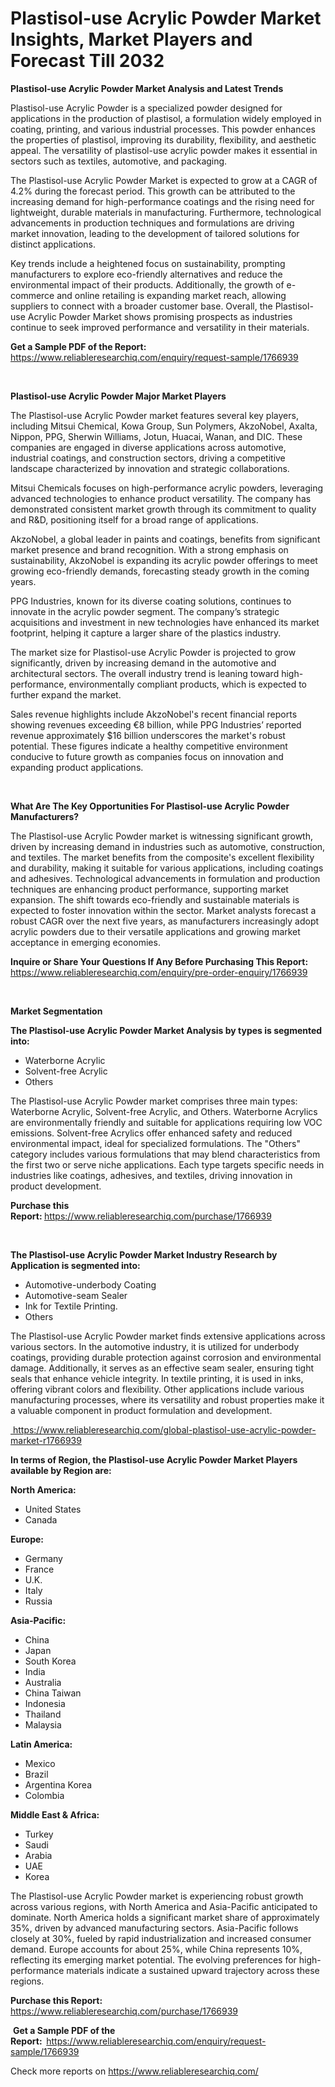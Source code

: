 <p><h1>Plastisol-use Acrylic Powder Market Insights, Market Players and Forecast Till 2032</h1></p><p><strong>Plastisol-use Acrylic Powder Market Analysis and Latest Trends</strong></p>
<p><p>Plastisol-use Acrylic Powder is a specialized powder designed for applications in the production of plastisol, a formulation widely employed in coating, printing, and various industrial processes. This powder enhances the properties of plastisol, improving its durability, flexibility, and aesthetic appeal. The versatility of plastisol-use acrylic powder makes it essential in sectors such as textiles, automotive, and packaging.</p><p>The Plastisol-use Acrylic Powder Market is expected to grow at a CAGR of 4.2% during the forecast period. This growth can be attributed to the increasing demand for high-performance coatings and the rising need for lightweight, durable materials in manufacturing. Furthermore, technological advancements in production techniques and formulations are driving market innovation, leading to the development of tailored solutions for distinct applications.</p><p>Key trends include a heightened focus on sustainability, prompting manufacturers to explore eco-friendly alternatives and reduce the environmental impact of their products. Additionally, the growth of e-commerce and online retailing is expanding market reach, allowing suppliers to connect with a broader customer base. Overall, the Plastisol-use Acrylic Powder Market shows promising prospects as industries continue to seek improved performance and versatility in their materials.</p></p>
<p><strong>Get a Sample PDF of the Report:&nbsp;</strong> <a href="https://www.reliableresearchiq.com/enquiry/request-sample/1766939?utm_campaign=1119&utm_medium=2&utm_source=Github&utm_content=ia&utm_term=02022025&utm_id=plastisol-use-acrylic-powder">https://www.reliableresearchiq.com/enquiry/request-sample/1766939</a></p>
<p>&nbsp;</p>
<p><strong>Plastisol-use Acrylic Powder Major Market Players</strong></p>
<p><p>The Plastisol-use Acrylic Powder market features several key players, including Mitsui Chemical, Kowa Group, Sun Polymers, AkzoNobel, Axalta, Nippon, PPG, Sherwin Williams, Jotun, Huacai, Wanan, and DIC. These companies are engaged in diverse applications across automotive, industrial coatings, and construction sectors, driving a competitive landscape characterized by innovation and strategic collaborations.</p><p>Mitsui Chemicals focuses on high-performance acrylic powders, leveraging advanced technologies to enhance product versatility. The company has demonstrated consistent market growth through its commitment to quality and R&D, positioning itself for a broad range of applications.</p><p>AkzoNobel, a global leader in paints and coatings, benefits from significant market presence and brand recognition. With a strong emphasis on sustainability, AkzoNobel is expanding its acrylic powder offerings to meet growing eco-friendly demands, forecasting steady growth in the coming years.</p><p>PPG Industries, known for its diverse coating solutions, continues to innovate in the acrylic powder segment. The company’s strategic acquisitions and investment in new technologies have enhanced its market footprint, helping it capture a larger share of the plastics industry.</p><p>The market size for Plastisol-use Acrylic Powder is projected to grow significantly, driven by increasing demand in the automotive and architectural sectors. The overall industry trend is leaning toward high-performance, environmentally compliant products, which is expected to further expand the market.</p><p>Sales revenue highlights include AkzoNobel's recent financial reports showing revenues exceeding €8 billion, while PPG Industries’ reported revenue approximately $16 billion underscores the market's robust potential. These figures indicate a healthy competitive environment conducive to future growth as companies focus on innovation and expanding product applications.</p></p>
<p>&nbsp;</p>
<p><strong>What Are The Key Opportunities For Plastisol-use Acrylic Powder Manufacturers?</strong></p>
<p><p>The Plastisol-use Acrylic Powder market is witnessing significant growth, driven by increasing demand in industries such as automotive, construction, and textiles. The market benefits from the composite's excellent flexibility and durability, making it suitable for various applications, including coatings and adhesives. Technological advancements in formulation and production techniques are enhancing product performance, supporting market expansion. The shift towards eco-friendly and sustainable materials is expected to foster innovation within the sector. Market analysts forecast a robust CAGR over the next five years, as manufacturers increasingly adopt acrylic powders due to their versatile applications and growing market acceptance in emerging economies.</p></p>
<p><strong>Inquire or Share Your Questions If Any Before Purchasing This Report:</strong> <a href="https://www.reliableresearchiq.com/enquiry/pre-order-enquiry/1766939?utm_campaign=1119&utm_medium=2&utm_source=Github&utm_content=ia&utm_term=02022025&utm_id=plastisol-use-acrylic-powder">https://www.reliableresearchiq.com/enquiry/pre-order-enquiry/1766939</a></p>
<p>&nbsp;</p>
<p><strong>Market Segmentation</strong></p>
<p><strong>The Plastisol-use Acrylic Powder Market Analysis by types is segmented into:</strong></p>
<p><ul><li>Waterborne Acrylic</li><li>Solvent-free Acrylic</li><li>Others</li></ul></p>
<p><p>The Plastisol-use Acrylic Powder market comprises three main types: Waterborne Acrylic, Solvent-free Acrylic, and Others. Waterborne Acrylics are environmentally friendly and suitable for applications requiring low VOC emissions. Solvent-free Acrylics offer enhanced safety and reduced environmental impact, ideal for specialized formulations. The "Others" category includes various formulations that may blend characteristics from the first two or serve niche applications. Each type targets specific needs in industries like coatings, adhesives, and textiles, driving innovation in product development.</p></p>
<p><strong>Purchase this Report:&nbsp;</strong><a href="https://www.reliableresearchiq.com/purchase/1766939?utm_campaign=1119&utm_medium=2&utm_source=Github&utm_content=ia&utm_term=02022025&utm_id=plastisol-use-acrylic-powder">https://www.reliableresearchiq.com/purchase/1766939</a></p>
<p>&nbsp;</p>
<p><strong>The Plastisol-use Acrylic Powder Market Industry Research by Application is segmented into:</strong></p>
<p><ul><li>Automotive-underbody Coating</li><li>Automotive-seam Sealer</li><li>Ink for Textile Printing.</li><li>Others</li></ul></p>
<p><p>The Plastisol-use Acrylic Powder market finds extensive applications across various sectors. In the automotive industry, it is utilized for underbody coatings, providing durable protection against corrosion and environmental damage. Additionally, it serves as an effective seam sealer, ensuring tight seals that enhance vehicle integrity. In textile printing, it is used in inks, offering vibrant colors and flexibility. Other applications include various manufacturing processes, where its versatility and robust properties make it a valuable component in product formulation and development.</p></p>
<p><a href="https://www.reliableresearchiq.com/global-plastisol-use-acrylic-powder-market-r1766939?utm_campaign=1119&utm_medium=2&utm_source=Github&utm_content=ia&utm_term=02022025&utm_id=plastisol-use-acrylic-powder">&nbsp;https://www.reliableresearchiq.com/global-plastisol-use-acrylic-powder-market-r1766939</a></p>
<p><strong>In terms of Region, the Plastisol-use Acrylic Powder Market Players available by Region are:</strong></p>
<p>
    <p> <strong> North America: </strong>
        <ul>
            <li>United States</li>
            <li>Canada</li>
        </ul>
        </p> 
    <p> <strong> Europe: </strong>
        <ul>
            <li>Germany</li>
            <li>France</li>
            <li>U.K.</li>
            <li>Italy</li>
            <li>Russia</li>
        </ul>
        </p> 
    <p> <strong> Asia-Pacific: </strong>
        <ul>
            <li>China</li>
            <li>Japan</li>
            <li>South Korea</li>
            <li>India</li>
            <li>Australia</li>
            <li>China Taiwan</li>
            <li>Indonesia</li>
            <li>Thailand</li>
            <li>Malaysia</li>
        </ul>
        </p> 
    <p> <strong> Latin America: </strong>
        <ul>
            <li>Mexico</li>
            <li>Brazil</li>
            <li>Argentina Korea</li>
            <li>Colombia</li>
        </ul>
        </p> 
    <p> <strong> Middle East & Africa: </strong>
        <ul>
            <li>Turkey</li>
            <li>Saudi</li>
            <li>Arabia</li>
            <li>UAE</li>
            <li>Korea</li>
        </ul>
    </p>
    </p>
<p><p>The Plastisol-use Acrylic Powder market is experiencing robust growth across various regions, with North America and Asia-Pacific anticipated to dominate. North America holds a significant market share of approximately 35%, driven by advanced manufacturing sectors. Asia-Pacific follows closely at 30%, fueled by rapid industrialization and increased consumer demand. Europe accounts for about 25%, while China represents 10%, reflecting its emerging market potential. The evolving preferences for high-performance materials indicate a sustained upward trajectory across these regions.</p></p>
<p><strong>Purchase this Report: </strong><a href="https://www.reliableresearchiq.com/purchase/1766939?utm_campaign=1119&utm_medium=2&utm_source=Github&utm_content=ia&utm_term=02022025&utm_id=plastisol-use-acrylic-powder">https://www.reliableresearchiq.com/purchase/1766939</a></p>
<p>&nbsp;<strong>Get a Sample PDF of the Report:&nbsp;&nbsp;</strong><a href="https://www.reliableresearchiq.com/enquiry/request-sample/1766939?utm_campaign=1119&utm_medium=2&utm_source=Github&utm_content=ia&utm_term=02022025&utm_id=plastisol-use-acrylic-powder">https://www.reliableresearchiq.com/enquiry/request-sample/1766939</a></p>
<p><strong></strong></p>
<p>Check more reports on <a href="https://www.reliableresearchiq.com/?utm_campaign=1119&utm_medium=2&utm_source=Github&utm_content=ia&utm_term=02022025&utm_id=plastisol-use-acrylic-powder">https://www.reliableresearchiq.com/</a></p>